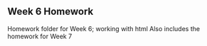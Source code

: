 ## Week 6 Homework
Homework folder for Week 6; working with html
Also includes the homework for Week 7